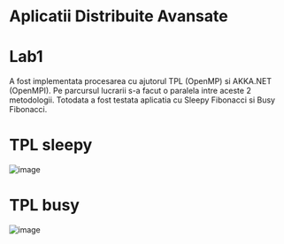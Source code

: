 # Aplicatii Distribuite Avansate
# Lab1
A fost implementata procesarea cu ajutorul TPL (OpenMP) si AKKA.NET (OpenMPI). Pe parcursul lucrarii s-a facut o paralela intre aceste 2 metodologii. Totodata a fost testata aplicatia cu Sleepy Fibonacci si Busy Fibonacci.

# TPL sleepy
![image](https://user-images.githubusercontent.com/26895687/84590177-f2066e80-ae3c-11ea-8e37-6074b6ef6d3a.png)

# TPL busy
![image](https://user-images.githubusercontent.com/26895687/84590191-15311e00-ae3d-11ea-9018-b04e8ed19d26.png)


